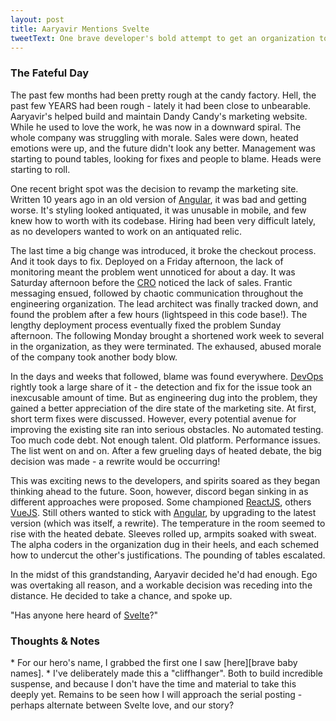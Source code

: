 ```yaml
---
layout: post
title: Aaryavir Mentions Svelte
tweetText: One brave developer's bold attempt to get an organization to try something new.
---
```


<h3>The Fateful Day</h3>
The past few months had been pretty rough at the candy factory.  Hell, the past few YEARS had been rough - lately it had been close to unbearable.  Aaryavir's helped build and maintain Dandy Candy's marketing website.  While he used to love the work, he was now in a downward spiral.  The whole company was struggling with morale.  Sales were down, heated emotions were up, and the future didn't look any better.  Management was starting to pound tables, looking for fixes and people to blame.  Heads were starting to roll.

One recent bright spot was the decision to revamp the marketing site.  Written 10 years ago in an old version of [Angular][angular], it was bad and getting worse.  It's styling looked antiquated, it was unusable in mobile, and few knew how to worth with its codebase.  Hiring had been very difficult lately, as no developers wanted to work on an antiquated relic.  

The last time a big change was introduced, it broke the checkout process.  And it took days to fix.  Deployed on a Friday afternoon, the lack of monitoring meant the problem went unnoticed for about a day.  It was Saturday afternoon before the [CRO][cro] noticed the lack of sales.  Frantic messaging ensued, followed by chaotic communication throughout the engineering organization.  The lead architect was finally tracked down, and found the problem after a few hours (lightspeed in this code base!).  The lengthy deployment process eventually fixed the problem Sunday afternoon.  The following Monday brought a shortened work week to several in the organization, as they were terminated.  The exhaused, abused morale of the company took another body blow.

In the days and weeks that followed, blame was found everywhere.  [DevOps][devops] rightly took a large share of it - the detection and fix for the issue took an inexcusable amount of time.  But as engineering dug into the problem, they gained a better appreciation of the dire state of the marketing site.  At first, short term fixes were discussed.  However, every potential avenue for improving the existing site ran into serious obstacles.  No automated testing.  Too much code debt.  Not enough talent.  Old platform.  Performance issues.  The list went on and on.  After a few grueling days of heated debate, the big decision was made - a rewrite would be occurring!

This was exciting news to the developers, and spirits soared as they began thinking ahead to the future.  Soon, however, discord began sinking in as different approaches were proposed.  Some championed [ReactJS][react], others [VueJS][vue].  Still others wanted to stick with [Angular][angular], by upgrading to the latest version (which was itself, a rewrite).  The temperature in the room seemed to rise with the heated debate.  Sleeves rolled up, armpits soaked with sweat.  The alpha coders in the organization dug in their heels, and each schemed how to undercut the other's justifications.  The pounding of tables escalated.

In the midst of this grandstanding, Aaryavir decided he'd had enough.  Ego was overtaking all reason, and a workable decision was receding into the distance.  He decided to take a chance, and spoke up.

"Has anyone here heard of [Svelte][svelte]?"

<h3>Thoughts & Notes</h3>
* For our hero's name, I grabbed the first one I saw [here][brave baby names].
* I've deliberately made this a "cliffhanger".  Both to build incredible suspense, and because I don't have the time and material to take this deeply yet.  Remains to be seen how I will approach the serial posting - perhaps alternate between Svelte love, and our story?

[brave baby names]: https://www.momjunction.com/baby-names/meaning-brave/boy/starting-with-a/
[cro]: https://en.wikipedia.org/wiki/Chief_revenue_officer
[devops]: https://azure.microsoft.com/en-us/overview/what-is-devops/
[angular]: https://angularjs.org/
[svelte]: https://svelte.dev
[react]: https://reactjs.org/
[vue]: https://vuejs.org/
